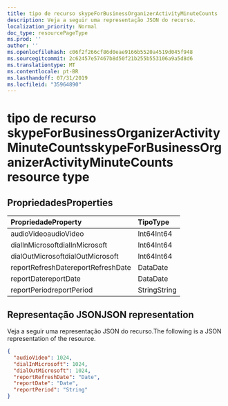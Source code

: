```yaml
---
title: tipo de recurso skypeForBusinessOrganizerActivityMinuteCounts
description: Veja a seguir uma representação JSON do recurso.
localization_priority: Normal
doc_type: resourcePageType
ms.prod: ''
author: ''
ms.openlocfilehash: c06f2f266cf86d0eae9166b5520a4519d045f948
ms.sourcegitcommit: 2c62457e57467b8d50f21b255b553106a9a5d8d6
ms.translationtype: MT
ms.contentlocale: pt-BR
ms.lasthandoff: 07/31/2019
ms.locfileid: "35964890"
---
```

# <a name="skypeforbusinessorganizeractivityminutecounts-resource-type"></a><span data-ttu-id="41290-103">tipo de recurso skypeForBusinessOrganizerActivityMinuteCounts</span><span class="sxs-lookup"><span data-stu-id="41290-103">skypeForBusinessOrganizerActivityMinuteCounts resource type</span></span>

## <a name="properties"></a><span data-ttu-id="41290-104">Propriedades</span><span class="sxs-lookup"><span data-stu-id="41290-104">Properties</span></span>

| <span data-ttu-id="41290-105">Propriedade</span><span class="sxs-lookup"><span data-stu-id="41290-105">Property</span></span>           | <span data-ttu-id="41290-106">Tipo</span><span class="sxs-lookup"><span data-stu-id="41290-106">Type</span></span>   |
| :----------------- | :----- |
| <span data-ttu-id="41290-107">audioVideo</span><span class="sxs-lookup"><span data-stu-id="41290-107">audioVideo</span></span>         | <span data-ttu-id="41290-108">Int64</span><span class="sxs-lookup"><span data-stu-id="41290-108">Int64</span></span>  |
| <span data-ttu-id="41290-109">dialInMicrosoft</span><span class="sxs-lookup"><span data-stu-id="41290-109">dialInMicrosoft</span></span>    | <span data-ttu-id="41290-110">Int64</span><span class="sxs-lookup"><span data-stu-id="41290-110">Int64</span></span>  |
| <span data-ttu-id="41290-111">dialOutMicrosoft</span><span class="sxs-lookup"><span data-stu-id="41290-111">dialOutMicrosoft</span></span>   | <span data-ttu-id="41290-112">Int64</span><span class="sxs-lookup"><span data-stu-id="41290-112">Int64</span></span>  |
| <span data-ttu-id="41290-113">reportRefreshDate</span><span class="sxs-lookup"><span data-stu-id="41290-113">reportRefreshDate</span></span>  | <span data-ttu-id="41290-114">Data</span><span class="sxs-lookup"><span data-stu-id="41290-114">Date</span></span>   |
| <span data-ttu-id="41290-115">reportDate</span><span class="sxs-lookup"><span data-stu-id="41290-115">reportDate</span></span>         | <span data-ttu-id="41290-116">Data</span><span class="sxs-lookup"><span data-stu-id="41290-116">Date</span></span>   |
| <span data-ttu-id="41290-117">reportPeriod</span><span class="sxs-lookup"><span data-stu-id="41290-117">reportPeriod</span></span>       | <span data-ttu-id="41290-118">String</span><span class="sxs-lookup"><span data-stu-id="41290-118">String</span></span> |

## <a name="json-representation"></a><span data-ttu-id="41290-119">Representação JSON</span><span class="sxs-lookup"><span data-stu-id="41290-119">JSON representation</span></span>

<span data-ttu-id="41290-120">Veja a seguir uma representação JSON do recurso.</span><span class="sxs-lookup"><span data-stu-id="41290-120">The following is a JSON representation of the resource.</span></span>

<!-- {
  "blockType": "resource",
  "@odata.type": "microsoft.graph.skypeForBusinessOrganizerActivityMinuteCounts"
} -->

```json
{
  "audioVideo": 1024,
  "dialInMicrosoft": 1024,
  "dialOutMicrosoft": 1024,
  "reportRefreshDate": "Date",
  "reportDate": "Date",
  "reportPeriod": "String"
}
```
